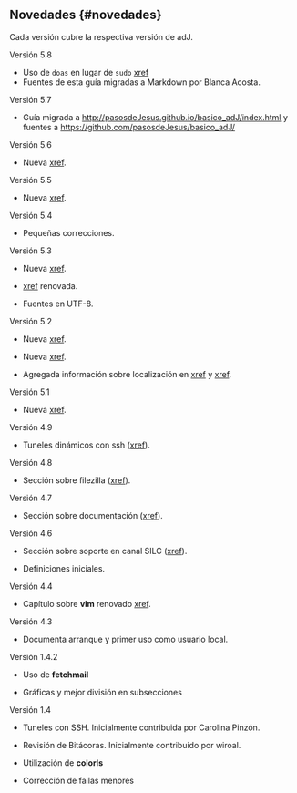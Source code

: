 ## Novedades {#novedades}

Cada versión cubre la respectiva versión de adJ.

Versión 5.8

  - Uso de ```doas``` en lugar de ```sudo``` 
	[xref](#labores_basicas_de_administracion)
  - Fuentes de esta guía migradas a Markdown por Blanca Acosta.

  
Versión 5.7

  - Guía migrada a <http://pasosdeJesus.github.io/basico_adJ/index.html> y fuentes a <https://github.com/pasosdeJesus/basico_adJ/>

Versión 5.6

  - Nueva [xref](#editor_mg).

Versión 5.5

  - Nueva [xref](#editor_xfw).

Versión 5.4

  - Pequeñas correcciones.

Versión 5.3

  - Nueva [xref](#particiones_cifradas).

  - [xref](#administrador_de_archivos_xfe) renovada.

  - Fuentes en UTF-8.

Versión 5.2

  - Nueva [xref](#locale).

  - Nueva [xref](#administrador_de_archivos_xfe).

  - Agregada información sobre localización en [xref](#mutt_y_procmail) y [xref](#editor_vi).

Versión 5.1

  - Nueva [xref](#uso_de_medios_de_almacenamiento).

Versión 4.9

  - Tuneles dinámicos con ssh ([xref](#tunel_con_protocolo_socks)).

Versión 4.8

  - Sección sobre filezilla ([xref](#filezilla)).

Versión 4.7

  - Sección sobre documentación ([xref](#soporte)).

Versión 4.6

  - Sección sobre soporte en canal SILC ([xref](#soporte)).

  - Definiciones iniciales.

Versión 4.4

  - Capítulo sobre **vim** renovado [xref](#vim).

Versión 4.3

  - Documenta arranque y primer uso como usuario local.

Versión 1.4.2

  - Uso de **fetchmail**

  - Gráficas y mejor división en subsecciones

Versión 1.4

  - Tuneles con SSH. Inicialmente contribuida por Carolina Pinzón.

  - Revisión de Bitácoras. Inicialmente contribuido por wiroal.

  - Utilización de **colorls**

  - Corrección de fallas menores
